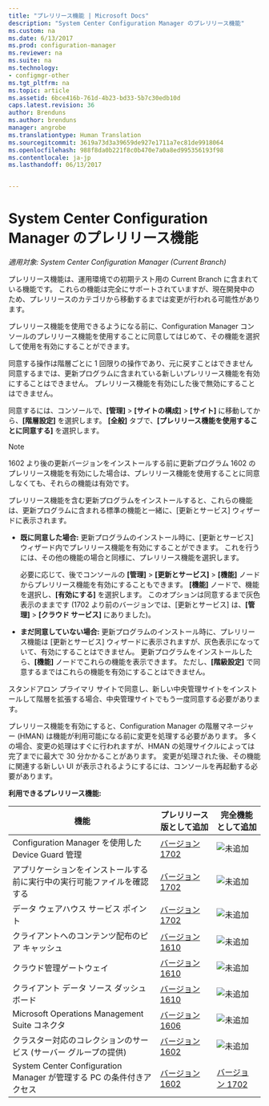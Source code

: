 ```yaml
---
title: "プレリリース機能 | Microsoft Docs"
description: "System Center Configuration Manager のプレリリース機能"
ms.custom: na
ms.date: 6/13/2017
ms.prod: configuration-manager
ms.reviewer: na
ms.suite: na
ms.technology:
- configmgr-other
ms.tgt_pltfrm: na
ms.topic: article
ms.assetid: 6bce416b-761d-4b23-bd33-5b7c30edb10d
caps.latest.revision: 36
author: Brenduns
ms.author: brenduns
manager: angrobe
ms.translationtype: Human Translation
ms.sourcegitcommit: 3619a73d3a39659de927e1711a7ec81de9918064
ms.openlocfilehash: 988f8da0b221f8c0b470e7a0a8ed995356193f98
ms.contentlocale: ja-jp
ms.lasthandoff: 06/13/2017


---
```

# System Center Configuration Manager のプレリリース機能
<a id="pre-release-features-in-system-center-configuration-manager" class="xliff"></a>
*適用対象: System Center Configuration Manager (Current Branch)*

プレリリース機能は、運用環境での初期テスト用の Current Branch に含まれている機能です。 これらの機能は完全にサポートされていますが、現在開発中のため、プレリリースのカテゴリから移動するまでは変更が行われる可能性があります。

 プレリリース機能を使用できるようになる前に、Configuration Manager コンソールのプレリリース機能を使用することに同意してはじめて、その機能を選択して使用を有効にすることができます。  

同意する操作は階層ごとに 1 回限りの操作であり、元に戻すことはできません 同意するまでは、更新プログラムに含まれている新しいプレリリース機能を有効にすることはできません。 プレリリース機能を有効にした後で無効にすることはできません。

同意するには、コンソールで、**[管理]** > **[サイトの構成]** > **[サイト]** に移動してから、**[階層設定]** を選択します。 **[全般]** タブで、**[プレリリース機能を使用することに同意する]** を選択します。

 > [!NOTE]
 > 1602 より後の更新バージョンをインストールする前に更新プログラム 1602 のプレリリース機能を有効にした場合は、プレリリース機能を使用することに同意しなくても、それらの機能は有効です。

プレリリース機能を含む更新プログラムをインストールすると、これらの機能は、更新プログラムに含まれる標準の機能と一緒に、[更新とサービス] ウィザードに表示されます。
  - **既に同意した場合:** 更新プログラムのインストール時に、[更新とサービス] ウィザード内でプレリリース機能を有効にすることができます。 これを行うには、その他の機能の場合と同様に、プレリリース機能を選択します。     

    必要に応じて、後でコンソールの **[管理]** > **[更新とサービス]** > **[機能]** ノードからプレリリース機能を有効にすることもできます。 **[機能]** ノードで、機能を選択し、**[有効にする]** を選択します。 このオプションは同意するまで灰色表示のままです  (1702 より前のバージョンでは、[更新とサービス] は、**[管理]** > **[クラウド サービス]** にありました)。
  -   **まだ同意していない場合:** 更新プログラムのインストール時に、プレリリース機能は [更新とサービス] ウィザードに表示されますが、灰色表示になっていて、有効にすることはできません。 更新プログラムをインストールしたら、**[機能]** ノードでこれらの機能を表示できます。 ただし、**[階級設定]** で同意するまではこれらの機能を有効にすることはできません。

スタンドアロン プライマリ サイトで同意し、新しい中央管理サイトをインストールして階層を拡張する場合、中央管理サイトでもう一度同意する必要があります。

 プレリリース機能を有効にすると、Configuration Manager の階層マネージャー (HMAN) は機能が利用可能になる前に変更を処理する必要があります。 多くの場合、変更の処理はすぐに行われますが、HMAN の処理サイクルによっては完了までに最大で 30 分かかることがあります。 変更が処理された後、その機能に関連する新しい UI が表示されるようにするには、コンソールを再起動する必要があります。

**利用できるプレリリース機能:**

 |機能          |プレリリース版として追加 | 完全機能として追加|  
|------------------|---------------------|---------------------|
| Configuration Manager を使用した Device Guard 管理 |  [バージョン 1702](/sccm/protect/deploy-use/use-device-guard-with-configuration-manager)|![未追加](media/83c5d168-8faf-4e8e-920b-528e3c43ffd4.gif)|
| アプリケーションをインストールする前に実行中の実行可能ファイルを確認する  |   [バージョン 1702](/sccm/apps/deploy-use/deploy-applications#how-to-check-for-running-executable-files-before-installing-an-application) |![未追加](media/83c5d168-8faf-4e8e-920b-528e3c43ffd4.gif)|
| データ ウェアハウス サービス ポイント  |  [バージョン 1702](/sccm/core/servers/manage/data-warehouse) |![未追加](media/83c5d168-8faf-4e8e-920b-528e3c43ffd4.gif)|
| クライアントへのコンテンツ配布のピア キャッシュ |  [バージョン 1610](/sccm/core/plan-design/hierarchy/client-peer-cache) |![未追加](media/83c5d168-8faf-4e8e-920b-528e3c43ffd4.gif)|
| クラウド管理ゲートウェイ |  [バージョン 1610](/sccm/core/clients/manage/plan-cloud-management-gateway) |![未追加](media/83c5d168-8faf-4e8e-920b-528e3c43ffd4.gif)|
| クライアント データ ソース ダッシュボード |  [バージョン 1610](/sccm/core/servers/deploy/configure/monitor-content-you-have-distributed#client-data-sources-dashboard) |![未追加](media/83c5d168-8faf-4e8e-920b-528e3c43ffd4.gif)|
| Microsoft Operations Management Suite コネクタ  | [バージョン 1606](../../../core/clients/manage/sync-data-microsoft-operations-management-suite.md) |![未追加](media/83c5d168-8faf-4e8e-920b-528e3c43ffd4.gif)|
| クラスター対応のコレクションのサービス (サーバー グループの提供)| [バージョン 1602](../../../core/get-started/capabilities-in-technical-preview-1605.md#BKMK_ServerGroups)|![未追加](media/83c5d168-8faf-4e8e-920b-528e3c43ffd4.gif)|
|System Center Configuration Manager が管理する PC の条件付きアクセス | [バージョン 1602](../../../protect/deploy-use/manage-access-to-o365-services-for-pcs-managed-by-sccm.md)     | [バージョン 1702](/sccm/mdm/deploy-use/manage-access-to-services)                     |

